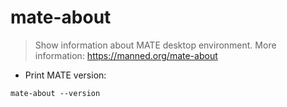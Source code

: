 # mate-about

> Show information about MATE desktop environment.
> More information: <https://manned.org/mate-about>

- Print MATE version:

`mate-about --version`
